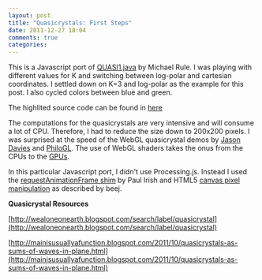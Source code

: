 ```yaml
---
layout: post
title: "Quasicrystals: First Steps"
date: 2011-12-27 18:04
comments: true
categories: 
---
```


This is a Javascript port of [QUASI1.java](http://wealoneonearth.blogspot.com/2011/10/animated-quasicrystals.html) by Michael Rule. I was playing with different values for K and switching between log-polar and cartesian coordinates. I settled down on K=3 and log-polar as the example for this post. I also cycled colors between blue and green.

<p><canvas id="canvas-polar" width="200" height="200"></canvas></p>
<script src="/html5/generative-art/quasicrystals/quasi1.js"></script>


The highlited source code can be found in [here](/html5/generative-art/quasicrystals/learning-quasicrystals.html)


The computations for the quasicrystals are very intensive and will consume a lot of CPU. Therefore, I had to reduce the size down to 200x200 pixels. I was surprised at the speed of the WebGL quasicrystal demos by [Jason Davies](http://www.jasondavies.com/animated-quasicrystals/) and [PhiloGL](http://senchalabs.github.com/philogl/PhiloGL/examples/quasicrystal/). The use of WebGL shaders takes the onus from the CPUs to the [GPUs](http://gpucomputing.net/).


In this particular Javascript port, I didn't use Processing.js.
Instead I used the [requestAnimationFrame shim](http://paulirish.com/2011/requestanimationframe-for-smart-animating/)  by Paul Irish and HTML5 [canvas pixel manipulation](http://beej.us/blog/2010/02/html5s-canvas-part-ii-pixel-manipulation/) as described by beej.


__Quasicrystal Resources__

[http://wealoneonearth.blogspot.com/search/label/quasicrystal](http://wealoneonearth.blogspot.com/search/label/quasicrystal)

[http://mainisusuallyafunction.blogspot.com/2011/10/quasicrystals-as-sums-of-waves-in-plane.html](http://mainisusuallyafunction.blogspot.com/2011/10/quasicrystals-as-sums-of-waves-in-plane.html)
